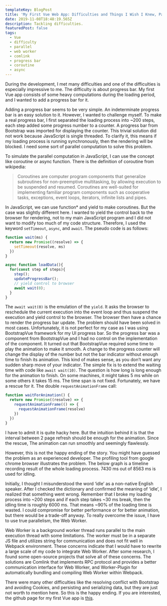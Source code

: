 ```yaml
---
templateKey: BlogPost
title: 'My First Vue Web App: Difficulties and Things I Wish I Knew, Part 3'
date: 2019-11-08T18:48:19.565Z
description: Tackling difficulties.
featuredPost: false
tags:
  - Vue
  - difficulty
  - parallel
  - web worker
  - comlink
  - progress bar
  - coroutine
  - async
---
```

During the development, I met many difficulties and one of the difficulties is especially impressive to me. The difficulty is about progress bar. My first Vue app consists of some heavy computations during the loading period, and I wanted to add a progress bar for it.



Adding a progress bar seems to be very simple. An indeterminate progress bar is an easy solution to it. However, I wanted to challenge myself.  To make a real progress bar, I first separated the loading process into ~200 steps, each step added some progress number to a counter. A progress bar from Bootstrap was imported for displaying the counter. This trivial solution did not work because JavaScript is single threaded. To clarify it, this means if my loading process is running synchronously, then the rendering will be blocked. I need some sort of parallel computation to solve this problem. 



To simulate the parallel computation in JavaScript, I can use the concept like coroutine or async function. There is the definition of coroutine from wikipedia:

> Coroutines are computer program components that generalize subroutines for non-preemptive multitasking, by allowing execution to be suspended and resumed. Coroutines are well-suited for implementing familiar program components such as cooperative tasks, exceptions, event loops, iterators, infinite lists and pipes.

In JavaScript, we can use function* and yield to make coroutines. But the case was slightly different here. I wanted to yield the control back to the browser for rendering, not to my main JavaScript program and I did not want to modify too much of my code structure. Therefore, I used the keyword `setTimeout`, `async`, and `await`. The pseudo code is as follows: 

```js
function wait(ms) {
  return new Promise((resolve) => {
    setTimeout(resolve, ms)
  })
}

async function loadData(){
  for(const step of steps){ 
    step();
    updateProgressBar();
    // yield control to browser
    await wait(0);
  }
}
```


The `await wait(0)` is the emulation of the `yield`. It asks the browser to reschedule the current execution into the event loop and thus suspend the execution and yield control to the browser. The browser then have a chance to render the progress bar update. The problem should have been solved in most cases. Unfortunately, it is not perfect for my case as I was using BootstrapVue framework for my UI progress bar. So the progress bar was a component from BootstrapVue and I had no control on the implementation of the component. It turned out that BootstrapVue required some time to play the animation to make it smooth. A change to the progress counter will change the display of the number but not the bar indicator without enough time to finish its animation. This kind of makes sense, as you don’t want any sudden sharp move of your indicator. The simple fix is to extend the waiting time with code like `await wait(10)`. The question is how long is long enough for the animation to finish. On some machines, it might takes 5 ms while on some others it takes 15 ms. The time span is not fixed. Fortunately, we have a rescue for it. The double `requestAnimationFrame` call:


```js
function waitForAnimation() {
  return new Promise((resolve) => {
    requestAnimationFrame(() => {
      requestAnimationFrame(resolve)
    })
  })
}
```

I have to admit it is quite hacky here. But the intuition behind it is that the interval between 2 page refresh should be enough for the animation. Since the rescue, The animation can run smoothly and seemingly flawlessly.



However, this is not the happy ending of the story. You might have guessed the problem as an experienced developer. The profiling tool from google chrome browser illustrates the problem. The below graph is a timeline recording result of the whole loading process. 7430 ms out of 8563 ms is used for idling.


Initially, I thought I misunderstood the word ‘idle’ as a non-native English speaker. After I checked the dictionary and confirmed the meaning of ‘idle’, I realized that something went wrong. Remember that I broke my loading process into \~200 steps and if each step takes \~30 ms break, then the idling time is roughly 6000 ms. That means ~90% of the loading time is wasted. I could compromise for better performance or for better animation, but there would be a trade-off anyway. To really overcome the issue, I have to use true parallelism, the Web Worker.

Web Worker is a background worker thread runs parallel to the main execution thread with some limitations. The worker must be in a separate JS file and utilizes string for communication and does not fit well in Webpack environment. These concerns indicate that I would have to rewrite a large scale of my code to integrate Web Worker. After some research, I found some open-source projects that solve all of these concerns. The solutions are Comlink that implements RPC protocol and provides a better communication interface for Web Worker, and Worker-Plugin for automatically bundling and compiling Web Worker within Webpack. 



There were many other difficulties like the resolving conflict with Bootstrap and avoiding Cookies, and persisting and serializing data, but they are just not worth to mention here. So this is the happy ending. If you are interested, the github page for my first Vue app is [this](https://github.com/ewgdg/gacha-simulator).

